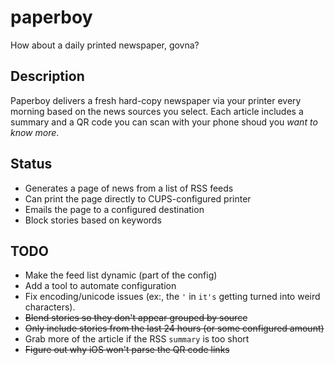 # paperboy

How about a daily printed newspaper, govna?


## Description

Paperboy delivers a fresh hard-copy newspaper via your printer every morning based on the news sources you select.  Each article includes a summary and a QR code you can scan with your phone shoud you *want to know more*.


## Status

  * Generates a page of news from a list of RSS feeds
  * Can print the page directly to CUPS-configured printer
  * Emails the page to a configured destination
  * Block stories based on keywords

## TODO

  * Make the feed list dynamic (part of the config)
  * Add a tool to automate configuration
  * Fix encoding/unicode issues (ex:, the `'` in `it's` getting turned into weird characters).
  * ~~Blend stories so they don't appear grouped by source~~
  * ~~Only include stories from the last 24 hours (or some configured amount)~~
  * Grab more of the article if the RSS `summary` is too short
  * ~~Figure out why iOS won't parse the QR code links~~

